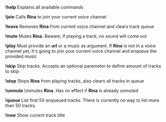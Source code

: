 **!help**
Explains all available commands

**!join**
Calls **Rina** to join your current voice channel

**!leave**
Removes **Rina** from current voice channel and clears track queue

**!mute**
Mutes **Rina**. Beware, if playing a track, no sound will come out

**!play**
Must provide an **url** or a music as argument. If **Rina** is not in a voice channel yet, it's going to join your current voice channel and enqueue the provided music

**!skip**
Skip tracks. Accepts an optional paremeter to define amount of tracks to skip

**!stop**
Stops **Rina** from playing tracks, also clears all tracks in queue

**!unmute**
Unmutes **Rina**. Has no effect if **Rina** is already unmuted

**!queue**
List first 50 enqueued tracks. There is currently no way to list more than 50 tracks.

**!now**
Show current track title
